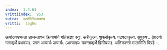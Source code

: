 ```yaml
---
index:  1.4.61
vrittiindex:  953
sutra:  ऊर्यादिच्विडाचश्च
vritti:  laghu 
---
```


ऊर्यादयश्च्व्यन्ता डाजन्ताश्च क्रियायोगे गतिसंज्ञाः स्युः. ऊरीकृत्य. शुक्लीकृत्य. पटपटाकृत्य. सुपुरुषः.. (प्रादयो गताद्यर्थे प्रथमया). प्रगत आचार्यः प्राचार्यः. (अत्यादयः क्रान्ताद्यर्थे द्वितीयया). अतिक्रान्तो मालामिति विग्रहे -.

